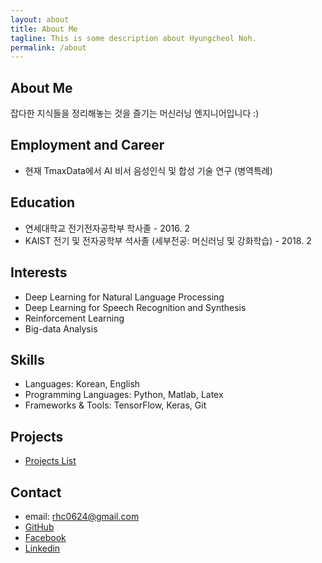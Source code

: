 ```yaml
---
layout: about
title: About Me
tagline: This is some description about Hyungcheol Noh.
permalink: /about
---
```


## About Me
잡다한 지식들을 정리해놓는 것을 즐기는 머신러닝 엔지니어입니다 :)

## Employment and Career
- 현재 TmaxData에서 AI 비서 음성인식 및 합성 기술 연구 (병역특례)

## Education
- 연세대학교 전기전자공학부 학사졸 - 2016. 2
- KAIST 전기 및 전자공학부 석사졸 (세부전공: 머신러닝 및 강화학습) - 2018. 2

## Interests
- Deep Learning for Natural Language Processing
- Deep Learning for Speech Recognition and Synthesis
- Reinforcement Learning
- Big-data Analysis

## Skills
- Languages: Korean, English
- Programming Languages: Python, Matlab, Latex
- Frameworks & Tools: TensorFlow, Keras, Git

## Projects
- [Projects List](https://hcnoh.github.io/projects)

## Contact
- email: rhc0624@gmail.com
- [GitHub](https://github.com/hcnoh)
- [Facebook](https://www.facebook.com/profile.php?id=100002031927279)
- [Linkedin](https://www.linkedin.com/in/hyungcheol-noh-a9aa58142/)
